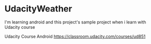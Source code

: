 # UdacityWeather
I'm learning android and this project's sample project when i learn with Udacity course


Udacity Course Android
https://classroom.udacity.com/courses/ud851
